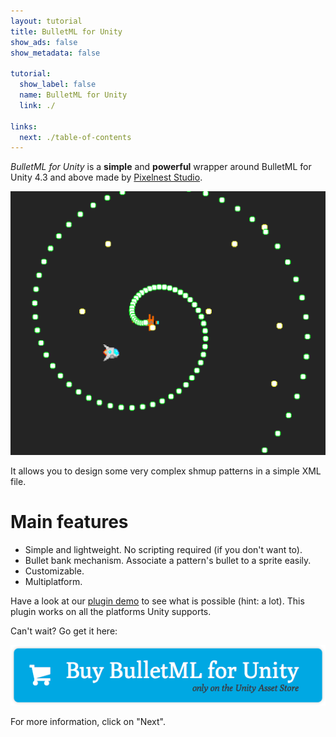 ```yaml
---
layout: tutorial
title: BulletML for Unity
show_ads: false
show_metadata: false

tutorial:
  show_label: false
  name: BulletML for Unity
  link: ./

links:
  next: ./table-of-contents
---
```


*BulletML for Unity* is a **simple** and **powerful** wrapper around BulletML for Unity 4.3 and above made by [Pixelnest Studio](http://pixelnest.io).

[ ![Screenshot][screenshot] ][screenshot]

It allows you to design some very complex shmup patterns in a simple XML file.

# Main features

- Simple and lightweight. No scripting required (if you don't want to).
- Bullet bank mechanism. Associate a pattern's bullet to a sprite easily.
- Customizable.
- Multiplatform.

Have a look at our [plugin demo][demo] to see what is possible (hint: a lot). This plugin works on all the platforms Unity supports.

Can't wait? Go get it here:

<a href="#todo">
  <img
    src="./-img/buy.png"
    class="intent-button"
    alt="Buy BulletML for Unity"
    title="Buy BulletML for Unity"
  />
</a>

For more information, click on "Next".


[demo]: http://dmayance.com/BulletML-Unity/demo/demo.html

[screenshot]: ./-img/screenshot.png
